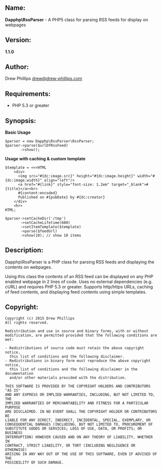 ## Name:

**Dapphp\RssParser** - A PHP5 class for parsing RSS feeds for display on webpages

## Version:

**1.1.0**

## Author:

Drew Phillips <drew@drew-phillips.com>

## Requirements:

* PHP 5.3 or greater

## Synopsis:

**Basic Usage**

    $parser = new Dapphp\RssParser\RssParser;
    $parser->parse($urlOfRssFeed)
           ->show();    

**Usage with caching & custom template**

    $template = <<<HTML
        <div>
          <img src="#{dc:image.src}" height="#{dc:image.height}" width="#{dc:image.width}" align="left"/>
          <a href="#{link}" style="font-size: 1.2em" target="_blank">#{title}</a><br>
          #{content:encoded}
          Published on #{pubDate} by #{dc:creator}
        </div>
        <hr>
    HTML;

    $parser->setCacheDir('/tmp')
           ->setCacheLifetime(600)
           ->setItemTemplate($template)
           ->parse($feedUrl)
           ->show(10); // show 10 items

## Description:

Dapphp\RssParser is a PHP class for parsing RSS feeds and displaying the
contents on webpages.

Using this class the contents of an RSS feed can be displayed on any PHP
enabled webpage in 2 lines of code.  Uses no external dependencies
(e.g. cURL) and requires PHP 5.3 or greater.  Supports http/https URLs,
caching of feed contents, and displaying feed contents using simple
templates.

## Copyright:

    Copyright (c) 2015 Drew Phillips
    All rights reserved.

    Redistribution and use in source and binary forms, with or without
    modification, are permitted provided that the following conditions are met:

    - Redistributions of source code must retain the above copyright notice,
      this list of conditions and the following disclaimer.
    - Redistributions in binary form must reproduce the above copyright notice,
      this list of conditions and the following disclaimer in the documentation
      and/or other materials provided with the distribution.

    THIS SOFTWARE IS PROVIDED BY THE COPYRIGHT HOLDERS AND CONTRIBUTORS "AS IS"
    AND ANY EXPRESS OR IMPLIED WARRANTIES, INCLUDING, BUT NOT LIMITED TO, THE
    IMPLIED WARRANTIES OF MERCHANTABILITY AND FITNESS FOR A PARTICULAR PURPOSE
    ARE DISCLAIMED. IN NO EVENT SHALL THE COPYRIGHT HOLDER OR CONTRIBUTORS BE
    LIABLE FOR ANY DIRECT, INDIRECT, INCIDENTAL, SPECIAL, EXEMPLARY, OR
    CONSEQUENTIAL DAMAGES (INCLUDING, BUT NOT LIMITED TO, PROCUREMENT OF
    SUBSTITUTE GOODS OR SERVICES; LOSS OF USE, DATA, OR PROFITS; OR BUSINESS
    INTERRUPTION) HOWEVER CAUSED AND ON ANY THEORY OF LIABILITY, WHETHER IN
    CONTRACT, STRICT LIABILITY, OR TORT (INCLUDING NEGLIGENCE OR OTHERWISE)
    ARISING IN ANY WAY OUT OF THE USE OF THIS SOFTWARE, EVEN IF ADVISED OF THE
    POSSIBILITY OF SUCH DAMAGE.

